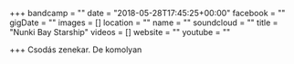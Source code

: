 +++
bandcamp = ""
date = "2018-05-28T17:45:25+00:00"
facebook = ""
gigDate = ""
images = []
location = ""
name = ""
soundcloud = ""
title = "Nunki Bay Starship"
videos = []
website = ""
youtube = ""

+++
Csodás zenekar. De komolyan